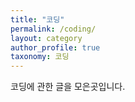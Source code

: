 ```yaml
---
title: "코딩"
permalink: /coding/
layout: category
author_profile: true
taxonomy: 코딩
---
```


코딩에 관한 글을 모은곳입니다.